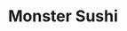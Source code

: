 ---
layout: place
title: "Monster Sushi"
permalink: /new-jersey/morristown/monster-sushi.html
stateAbbr: NJ
stateName: New Jersey
cityName: Morristown
seo:
  name: "Monster Sushi"
  type: Restaurant
  links: https://monstersushinj.com/
description: "Contemporary BYOB mainstay with polished decor offering creative sushi rolls & outdoor seating. Monster Sushi serves delicious sushi in Morristown, New Jersey. Try fresh Japanese dishes for a great dining experience. Available for takeout, delivery, lunch, and dinner."
place_id: ChIJw3ud0qKmw4kR3QbI_u0LgRk
photos:
  - name: >-
      places/ChIJw3ud0qKmw4kR3QbI_u0LgRk/photos/AeeoHcL0LhmPo3R9XFelw6Fl94VdsZhhf6IE5_hsnMWsN1WttmcPwqYOZyIo1ddtf4ZpCe9BqUy4TFYpHrG1lQ5h_7HTlWAaTeV9Vd9qJ63n4PlVdnmiNpIjiUazgqzqGeQQfMB7pMgL3UBcNfkMkSZnPfgMKYPq4omDtzEw4WiaiRQeGSg2pMCylw9R0-jjvde3QYDdT0P3ht6XKn7xQsn9M8_pEv5LtFeFiwCgCts06sAIxpUvEYEmXWKAvgNPsmQBAqWqNl3RFcja04F-Hp4dlZWq2Cuh9keOP5vN-AYUOuTZww
    widthPx: 1080
    heightPx: 1080
    authorAttributions:
      - displayName: Monster Sushi
        uri: https://maps.google.com/maps/contrib/112756952651586723273
        photoUri: >-
          https://lh3.googleusercontent.com/a-/ALV-UjWFnCDoo5i15QFSrKkMSgZ7810sAaeTYCyWF7Hqija4nzNV0SoE=s100-p-k-no-mo
    flagContentUri: >-
      https://www.google.com/local/imagery/report/?cb_client=maps_api_places.places_api&image_key=!1e10!2sAF1QipOToH8CRl6oey_tgpjRnWj87SDYU9EBulHw5PZV&hl=en-US
    googleMapsUri: >-
      https://www.google.com/maps/place//data=!3m4!1e2!3m2!1sAF1QipOToH8CRl6oey_tgpjRnWj87SDYU9EBulHw5PZV!2e10!4m2!3m1!1s0x89c3a6a2d29d7bc3:0x19810bedfec806dd
  - name: >-
      places/ChIJw3ud0qKmw4kR3QbI_u0LgRk/photos/AeeoHcLZMruk_ULVK2tNIGzcwiMVYxn6eOPfrdcoFIlHLUU1utU8vOdNS6IGHAt0VlC38OQDfuxa82U4ZmEZwjBuuqCiWOa_jgLPJlQaoB1g-E3PoXB5dTHG9ohAET9F_DNv0_ODGoJmzAGTw2aM48geVkW62W_xxUbsHJHi4muBKGKhcqc-ksraQW2zr0wnXrEEjPf70mC2lLVgcWQvxwove6N2hOjJ4mYSw7uhupCoAca5vIYmGj5al3ob7GPOe5_tKB-gbbq3S5gBnMfpohdF8T0KUgaW4hyJyvtXBOX6HwLbNw
    widthPx: 659
    heightPx: 833
    authorAttributions:
      - displayName: Monster Sushi
        uri: https://maps.google.com/maps/contrib/112756952651586723273
        photoUri: >-
          https://lh3.googleusercontent.com/a-/ALV-UjWFnCDoo5i15QFSrKkMSgZ7810sAaeTYCyWF7Hqija4nzNV0SoE=s100-p-k-no-mo
    flagContentUri: >-
      https://www.google.com/local/imagery/report/?cb_client=maps_api_places.places_api&image_key=!1e10!2sAF1QipMGkjSB1kySUI91DBu4npfoihziqOJ4y654E3mI&hl=en-US
    googleMapsUri: >-
      https://www.google.com/maps/place//data=!3m4!1e2!3m2!1sAF1QipMGkjSB1kySUI91DBu4npfoihziqOJ4y654E3mI!2e10!4m2!3m1!1s0x89c3a6a2d29d7bc3:0x19810bedfec806dd
  - name: >-
      places/ChIJw3ud0qKmw4kR3QbI_u0LgRk/photos/AeeoHcIuq6ZLy08LDYVWjZZrif5_rSngQykZOEl-DOFnBqScczoRDoy6Hlt-lzzq4Yhps3PstDwtYs7zZ2O3YAEIzxvVcRQxDE9QhSImkrgQ89pqof3-13JQN9FZVClEirssbo938-u8lTpt-wd9Fy9H4XdWl4iowv7J6uZLxWy1dX1qdZk-tCH0h6Pqc89jTFbiHNfU-LWjyidyqd2Ba65Sl_JddJJeXFymAq0lS8tzW-uYN7pVGvvNndhVacltiQdD0PNZ-p3UM6bMjzDKG8RPBuZyL6gHcLkCU9uQ8Ohtld8sjpYxOgzuw39igt2gTXalHxybyq72lRSiRFxPnnCF3MjIm3bKVJqklnX0VKuQIs1l7B4t_cxeED9djv0pomzvIAsqbG6cPrR7KONFctu7O5yFTcV90ttppqBic1wjIc4xHZa_
    widthPx: 4000
    heightPx: 3000
    authorAttributions:
      - displayName: Noel Carrero
        uri: https://maps.google.com/maps/contrib/118286853193436422855
        photoUri: >-
          https://lh3.googleusercontent.com/a-/ALV-UjWhQCRpQOmSJEtYYecg_Eu7rFwFth3q9DOAx5hXtdYUNZVvh_w=s100-p-k-no-mo
    flagContentUri: >-
      https://www.google.com/local/imagery/report/?cb_client=maps_api_places.places_api&image_key=!1e10!2sCIHM0ogKEICAgID_zNvLhQE&hl=en-US
    googleMapsUri: >-
      https://www.google.com/maps/place//data=!3m4!1e2!3m2!1sCIHM0ogKEICAgID_zNvLhQE!2e10!4m2!3m1!1s0x89c3a6a2d29d7bc3:0x19810bedfec806dd
  - name: >-
      places/ChIJw3ud0qKmw4kR3QbI_u0LgRk/photos/AeeoHcLF0j1kN9tL-EDbB2e9B-p0l1hF1pIUInPLi6GAAvGEu4VZrjIJFGOYsOllSlnYGLxT60NhEISzlJ9KzJGnHGKIa2nPNSoG5DRhGL-aXNztibI__WV07FbT0nf-7zb_2LZdrMQEUraIGdfI2KH5R7VV4iwOFkix1G5CXkM8rD60R8P7Tbq5vTJaH3gY-BsULb3LOD6l6dr1exjSz--PjIvVn_9ZRC2hfaC7mU2dMc0Bwy98IALeoAAioc4MulVZGP_izpWvA60KpFENxPQLVI7v5xjU2MQQtWk3CsCl4rfUdKlE-YqO51tVTnngRmtaVqnc7JJGBgjJ7aMQVXW11K20gx4VQ9Qp8lOXLQzm6qveT5HuRvZeHEUgj6Y724V0P1X-d-UGCFqE7EPbMTtqgE2maV9bZRgZ4xNYqkiZIvnR2an5
    widthPx: 3024
    heightPx: 4032
    authorAttributions:
      - displayName: valentina cabanzo gomez
        uri: https://maps.google.com/maps/contrib/107738135702152496925
        photoUri: >-
          https://lh3.googleusercontent.com/a-/ALV-UjXFMpHzS-XH7p7V6qHMJaGgE8CGJg4mdRdFNORkD2_NO4tzqMAW=s100-p-k-no-mo
    flagContentUri: >-
      https://www.google.com/local/imagery/report/?cb_client=maps_api_places.places_api&image_key=!1e10!2sCIHM0ogKEICAgMDw7ZW4zgE&hl=en-US
    googleMapsUri: >-
      https://www.google.com/maps/place//data=!3m4!1e2!3m2!1sCIHM0ogKEICAgMDw7ZW4zgE!2e10!4m2!3m1!1s0x89c3a6a2d29d7bc3:0x19810bedfec806dd
  - name: >-
      places/ChIJw3ud0qKmw4kR3QbI_u0LgRk/photos/AeeoHcJ1iPNIaAOjlUE4kMGPotbG7ZOvYa1Ld9ucp3PRY1mHfT620JYuR7dbpxRKbIMVzTB1SUdOvJfuYWN65HmBQJ8j45E0mX2eDxv_vaHfAYXS-BVva7YZeHvCa_ZkFDDBhERIDRj1vOsIXnbZEFHxFs66CAmIaL5PozwNu4iqhVkYzkSWnncnq50EX0LgY2_x5XAJKkCNW1ZHIlF5zqUbwz6j-0GUEcYR5husqzmTCYkcoQFVQDnm5UZPVpN8E_MA0ABQrT2A-9-Cc0HgbedILkklKkV63OVXej7YvMgMIE7jgg
    widthPx: 3024
    heightPx: 3780
    authorAttributions:
      - displayName: Monster Sushi
        uri: https://maps.google.com/maps/contrib/112756952651586723273
        photoUri: >-
          https://lh3.googleusercontent.com/a-/ALV-UjWFnCDoo5i15QFSrKkMSgZ7810sAaeTYCyWF7Hqija4nzNV0SoE=s100-p-k-no-mo
    flagContentUri: >-
      https://www.google.com/local/imagery/report/?cb_client=maps_api_places.places_api&image_key=!1e10!2sAF1QipNB4ul7on7XMufWuOeJUM1uoC_UFjrGsMIK-E3E&hl=en-US
    googleMapsUri: >-
      https://www.google.com/maps/place//data=!3m4!1e2!3m2!1sAF1QipNB4ul7on7XMufWuOeJUM1uoC_UFjrGsMIK-E3E!2e10!4m2!3m1!1s0x89c3a6a2d29d7bc3:0x19810bedfec806dd
  - name: >-
      places/ChIJw3ud0qKmw4kR3QbI_u0LgRk/photos/AeeoHcJZwi7mlgXDsK-Gx-_R-38XGwMV8Johfglq676YMit92I_3tmZF4tw5q0G22FglT6CVuG3sj7_PIWiiv8Sc8_638QNsLhTyRCTuos2sjZ2OLh1DGzU-odufKy0QtUGJzHx4elbi_uGd2DoWaLhE4PIU-8OgXWGvoJJdQSMW6ljUzDLBDsqQ3Ara5Wb9lCZUQwuodQ6VaFwDGYA6y9Ap7gVh56HTBPk59b5lwEJHKQYG-cE8BEt35ctX7jnC64XZUrLQOc-3vr0-wgPeCBR4qrYWq243pNxtepXTrVU8lIUwUV89UQHDPL-J3G_jgoELC--m7n6isKAXCi8vEXkNTVckMo1XguthT786hMI3sVNToXeAEWSt1YwihRkF_FuNE6_8w_qwuRL6NtAnn-XXcAgO9q94LIeOwhhv-qvL1f7r6E-9
    widthPx: 4030
    heightPx: 2875
    authorAttributions:
      - displayName: Rick Taddeo
        uri: https://maps.google.com/maps/contrib/110547701389497619308
        photoUri: >-
          https://lh3.googleusercontent.com/a-/ALV-UjVDvOgK-xh6pdrge5pLOnZutHxEwARsdFXEI375A5Sv9Lcx-jbi=s100-p-k-no-mo
    flagContentUri: >-
      https://www.google.com/local/imagery/report/?cb_client=maps_api_places.places_api&image_key=!1e10!2sCIHM0ogKEICAgIDTuaD4lAE&hl=en-US
    googleMapsUri: >-
      https://www.google.com/maps/place//data=!3m4!1e2!3m2!1sCIHM0ogKEICAgIDTuaD4lAE!2e10!4m2!3m1!1s0x89c3a6a2d29d7bc3:0x19810bedfec806dd
  - name: >-
      places/ChIJw3ud0qKmw4kR3QbI_u0LgRk/photos/AeeoHcJD9ICIoG13Yv_yuBOVlR1Je2-3ON-yVZ-yYPFkR95hWPHiMHkTDNr_UUrDu9nHGqluE8qYckdtU6BuJKtmdAA9-Sn9MtxWERu7Jb48YGHLtE54X7POTsq4hKJ2uWUdERvBfzDYTEofes1uS1Qn1bfqQb1FWohqaqZ751x6P2-0yow3GvcUcEuPvA8BpzFursRLtogTgE7SmM5ui6RowAsZXEh6Fu6zV25nknPFZ1WQ9G-LDPIktzrPfyHNNjE_HAP7QGMj7epyKON9HnJVeKuv44kvv0_oac-4F5zjQ4h0nwxSSxGcuasNuVE2M85WMnuLwq3QBamIb5HDRvIV-nO5JdXREJIzxGZNPewtI3DAJ_yBrxeXjH4JaOy8GJr4p8t4AcKwww5vfJb4dydUvTsOdDQncInEVNkAO2cxSn_y-Uw
    widthPx: 3024
    heightPx: 4032
    authorAttributions:
      - displayName: Lac Nhan Phan Mai
        uri: https://maps.google.com/maps/contrib/103642664706887974952
        photoUri: >-
          https://lh3.googleusercontent.com/a-/ALV-UjXknJcrcd1RBS8a8AhxMemTdVYcMA5wAufe7SAgiwcO6cjehRaP=s100-p-k-no-mo
    flagContentUri: >-
      https://www.google.com/local/imagery/report/?cb_client=maps_api_places.places_api&image_key=!1e10!2sCIHM0ogKEICAgIC30JSv6AE&hl=en-US
    googleMapsUri: >-
      https://www.google.com/maps/place//data=!3m4!1e2!3m2!1sCIHM0ogKEICAgIC30JSv6AE!2e10!4m2!3m1!1s0x89c3a6a2d29d7bc3:0x19810bedfec806dd
  - name: >-
      places/ChIJw3ud0qKmw4kR3QbI_u0LgRk/photos/AeeoHcKvw-D-iP3W9Co1pQG7yUaL5lKUFtYretNEZIt9QXZXfnMVFr8nOy9Sc9fQVK58SLtOOBC1q8kP6qwyb4ZiHWgITnTnlnwG5OzBwlRxzOkqg8EZni1-6wQSZhxwJjQNwkpizYoTLA_aJHNoK2HFj2oPawUQIcSpV_2yoWJnta2PqImhairH7hLinRuBjSCszSsQYmWM6tfmR9_zBgBlfcNXyAuPZzeM7tFFo4jM-Jbfh-UkSpx6ayrAs6GqMnvpX9YfmUV-ZJubsmn7VQnx7PFlRXFteiBtn0yt4EavE0ubCQ
    widthPx: 900
    heightPx: 900
    authorAttributions:
      - displayName: Monster Sushi
        uri: https://maps.google.com/maps/contrib/112756952651586723273
        photoUri: >-
          https://lh3.googleusercontent.com/a-/ALV-UjWFnCDoo5i15QFSrKkMSgZ7810sAaeTYCyWF7Hqija4nzNV0SoE=s100-p-k-no-mo
    flagContentUri: >-
      https://www.google.com/local/imagery/report/?cb_client=maps_api_places.places_api&image_key=!1e10!2sAF1QipPGWg_xgpsfnVodl5xEsG1uHHjNsXKD7vuSFDsa&hl=en-US
    googleMapsUri: >-
      https://www.google.com/maps/place//data=!3m4!1e2!3m2!1sAF1QipPGWg_xgpsfnVodl5xEsG1uHHjNsXKD7vuSFDsa!2e10!4m2!3m1!1s0x89c3a6a2d29d7bc3:0x19810bedfec806dd
  - name: >-
      places/ChIJw3ud0qKmw4kR3QbI_u0LgRk/photos/AeeoHcKjN8oHOfjNMD4L8fMGXr-uXMucODi5KdPjs1mtyKnVslmkVwkjJhSC6BCS6h44rDAaSkhMSXQ6-p91XTuFUgtHT7fs3nTnUX_Tg8Ztg88G9UhL7CDd8Zn6LXxIHa-a8t_g4pB4pefppYn0RmCWeCIPdu7MSOlsL9aFgictjo6NfWOFHkUsyinnr2oLogBr0ltRQLPr-WKv0aBgOYvrOaW_ZLsHy0pk0HBEk1m7gde052W16q9d35AVoldiXHGE0mU9iReWCcK9AHKySipN6bdb5hwtJLiHgwmCVRD4yNkUhfGTqwO5eh-h-yRi32rqBNcfCCmNcIxaxm2rfhmwoPYZn42Dr-fGVHNLsgu3rIETjiZrHzRoanzR36R5dQWtnUZJpa0HNvm4ZIt0W9Kc5VtfpaIf6SjJy2wbddGVl4IvNQ
    widthPx: 3000
    heightPx: 4000
    authorAttributions:
      - displayName: Alan Pfersch (Al)
        uri: https://maps.google.com/maps/contrib/110400110373605108324
        photoUri: >-
          https://lh3.googleusercontent.com/a-/ALV-UjVMVSAS0V39k9zcoeD5xhH88XMDI1SaGf6BWAatjY5CaDs18qk=s100-p-k-no-mo
    flagContentUri: >-
      https://www.google.com/local/imagery/report/?cb_client=maps_api_places.places_api&image_key=!1e10!2sCIHM0ogKEICAgIDf_vj0Ug&hl=en-US
    googleMapsUri: >-
      https://www.google.com/maps/place//data=!3m4!1e2!3m2!1sCIHM0ogKEICAgIDf_vj0Ug!2e10!4m2!3m1!1s0x89c3a6a2d29d7bc3:0x19810bedfec806dd
  - name: >-
      places/ChIJw3ud0qKmw4kR3QbI_u0LgRk/photos/AeeoHcKdeQZk3WAS8ivgs5ILTebsopVIhF0KmExl5Tp7Gl8mKX3fjxXYPrCYUPBX8cb3AK6mF4vdKxTP_n7QFBuJlPLtt4GYlZ0PTU3EN5KFbGtzX_4VkJM0By4TbVwPb0UWT5tsTyhMeUiVDsV3wLMjWLkckzqz2T3K6UtZyCHO3jms0UCRUb3iIEIdkr3AkRlUNA9FwKb7e_OKgNeNzJFkcv0YjY39hbsp-CY3E3Qa1EbxMb_eEqxSnzG4SZWIKpAdPuzfmr04mIOL_dlhPUja81bPZpuhFknjFO4UK3DYyuNXIQ
    widthPx: 900
    heightPx: 900
    authorAttributions:
      - displayName: Monster Sushi
        uri: https://maps.google.com/maps/contrib/112756952651586723273
        photoUri: >-
          https://lh3.googleusercontent.com/a-/ALV-UjWFnCDoo5i15QFSrKkMSgZ7810sAaeTYCyWF7Hqija4nzNV0SoE=s100-p-k-no-mo
    flagContentUri: >-
      https://www.google.com/local/imagery/report/?cb_client=maps_api_places.places_api&image_key=!1e10!2sAF1QipNwUzYKyCOL_D2b7nE6DxUcXKxuaPspL_wBcIH5&hl=en-US
    googleMapsUri: >-
      https://www.google.com/maps/place//data=!3m4!1e2!3m2!1sAF1QipNwUzYKyCOL_D2b7nE6DxUcXKxuaPspL_wBcIH5!2e10!4m2!3m1!1s0x89c3a6a2d29d7bc3:0x19810bedfec806dd
address: 5 Pine St, Morristown, NJ 07960, USA
street: 5 Pine St
city: Morristown
state: NJ
zip: '07960'
country: USA
neighborhood: null
latitude: '40.794523'
longitude: '-74.478239'
accessibility_options:
  wheelchairAccessibleEntrance: true
  wheelchairAccessibleRestroom: true
  wheelchairAccessibleSeating: true
business_status: OPERATIONAL
name: Monster Sushi
google_maps_links:
  directionsUri: >-
    https://www.google.com/maps/dir//''/data=!4m7!4m6!1m1!4e2!1m2!1m1!1s0x89c3a6a2d29d7bc3:0x19810bedfec806dd!3e0
  placeUri: https://maps.google.com/?cid=1837763239753549533
  writeAReviewUri: >-
    https://www.google.com/maps/place//data=!4m3!3m2!1s0x89c3a6a2d29d7bc3:0x19810bedfec806dd!12e1
  reviewsUri: >-
    https://www.google.com/maps/place//data=!4m4!3m3!1s0x89c3a6a2d29d7bc3:0x19810bedfec806dd!9m1!1b1
  photosUri: >-
    https://www.google.com/maps/place//data=!4m3!3m2!1s0x89c3a6a2d29d7bc3:0x19810bedfec806dd!10e5
primary_type: Sushi Restaurant
opening_hours:
  regular: null
  current: null
secondary_opening_hours:
  regular:
    weekdayDescriptions: null
    type: null
  current:
    weekdayDescriptions: null
    type: null
phone: (973) 292-0314
price_level: PRICE_LEVEL_MODERATE
price_range: $20 &ndash; $30
rating: '4.5'
rating_count: 0
website: https://monstersushinj.com/
reviews:
  - name: >-
      places/ChIJw3ud0qKmw4kR3QbI_u0LgRk/reviews/ChZDSUhNMG9nS0VJQ0FnTURJeXZTMERnEAE
    relativePublishTimeDescription: in the last week
    rating: 5
    text:
      text: >-
        Online ordered the salmon don. 12 thick slices of salmon, tasted pretty
        high quality though I myself got flavor and texture fatigue halfway
        through. Radish shavings were crunchy and fresh, there was lettuce
        instead of shiso leaf. Would try a roll next time!
      languageCode: en
    originalText:
      text: >-
        Online ordered the salmon don. 12 thick slices of salmon, tasted pretty
        high quality though I myself got flavor and texture fatigue halfway
        through. Radish shavings were crunchy and fresh, there was lettuce
        instead of shiso leaf. Would try a roll next time!
      languageCode: en
    authorAttribution:
      displayName: Tina Ho
      uri: https://www.google.com/maps/contrib/103763040162403965184/reviews
      photoUri: >-
        https://lh3.googleusercontent.com/a-/ALV-UjVuVKe1rRgPZD2LH_jhY7d-jj4JWgP2PdqOB-fq8KsB22Caj6ZMvg=s128-c0x00000000-cc-rp-mo-ba4
    publishTime: '2025-04-08T19:33:46.487939Z'
    flagContentUri: >-
      https://www.google.com/local/review/rap/report?postId=ChZDSUhNMG9nS0VJQ0FnTURJeXZTMERnEAE&d=17924085&t=1
    googleMapsUri: >-
      https://www.google.com/maps/reviews/data=!4m6!14m5!1m4!2m3!1sChZDSUhNMG9nS0VJQ0FnTURJeXZTMERnEAE!2m1!1s0x89c3a6a2d29d7bc3:0x19810bedfec806dd
  - name: >-
      places/ChIJw3ud0qKmw4kR3QbI_u0LgRk/reviews/ChdDSUhNMG9nS0VJQ0FnTUR3N1pXNDlnRRAB
    relativePublishTimeDescription: 2 weeks ago
    rating: 4
    text:
      text: >-
        The place is beautiful, bathrooms clean and neat, the food itself is
        great, the shrimp tempura roll, has a delicious taste but all in the
        table agreed that it need to be less loose, the sashimi was really fresh
        and we were surprised for the biggest size of all the dishes! Thanks to
        the staff that was really kind and made everything worth i.
      languageCode: en
    originalText:
      text: >-
        The place is beautiful, bathrooms clean and neat, the food itself is
        great, the shrimp tempura roll, has a delicious taste but all in the
        table agreed that it need to be less loose, the sashimi was really fresh
        and we were surprised for the biggest size of all the dishes! Thanks to
        the staff that was really kind and made everything worth i.
      languageCode: en
    authorAttribution:
      displayName: valentina cabanzo gomez
      uri: https://www.google.com/maps/contrib/107738135702152496925/reviews
      photoUri: >-
        https://lh3.googleusercontent.com/a-/ALV-UjXFMpHzS-XH7p7V6qHMJaGgE8CGJg4mdRdFNORkD2_NO4tzqMAW=s128-c0x00000000-cc-rp-mo-ba2
    publishTime: '2025-03-27T16:24:56.626961Z'
    flagContentUri: >-
      https://www.google.com/local/review/rap/report?postId=ChdDSUhNMG9nS0VJQ0FnTUR3N1pXNDlnRRAB&d=17924085&t=1
    googleMapsUri: >-
      https://www.google.com/maps/reviews/data=!4m6!14m5!1m4!2m3!1sChdDSUhNMG9nS0VJQ0FnTUR3N1pXNDlnRRAB!2m1!1s0x89c3a6a2d29d7bc3:0x19810bedfec806dd
  - name: >-
      places/ChIJw3ud0qKmw4kR3QbI_u0LgRk/reviews/ChZDSUhNMG9nS0VJQ0FnSUMzMEpTdlNBEAE
    relativePublishTimeDescription: 5 months ago
    rating: 3
    text:
      text: >-
        It was ok-ish but not more. I did not see any Japanese in the kitchen or
        in the staff. Full of people, fast service but not the best food I’ve
        ever had.
      languageCode: en
    originalText:
      text: >-
        It was ok-ish but not more. I did not see any Japanese in the kitchen or
        in the staff. Full of people, fast service but not the best food I’ve
        ever had.
      languageCode: en
    authorAttribution:
      displayName: Lac Nhan Phan Mai
      uri: https://www.google.com/maps/contrib/103642664706887974952/reviews
      photoUri: >-
        https://lh3.googleusercontent.com/a-/ALV-UjXknJcrcd1RBS8a8AhxMemTdVYcMA5wAufe7SAgiwcO6cjehRaP=s128-c0x00000000-cc-rp-mo-ba5
    publishTime: '2024-11-02T00:55:53.062292Z'
    flagContentUri: >-
      https://www.google.com/local/review/rap/report?postId=ChZDSUhNMG9nS0VJQ0FnSUMzMEpTdlNBEAE&d=17924085&t=1
    googleMapsUri: >-
      https://www.google.com/maps/reviews/data=!4m6!14m5!1m4!2m3!1sChZDSUhNMG9nS0VJQ0FnSUMzMEpTdlNBEAE!2m1!1s0x89c3a6a2d29d7bc3:0x19810bedfec806dd
  - name: >-
      places/ChIJw3ud0qKmw4kR3QbI_u0LgRk/reviews/ChdDSUhNMG9nS0VJQ0FnSUQ3NF9QQ3J3RRAB
    relativePublishTimeDescription: 7 months ago
    rating: 5
    text:
      text: >-
        Where do I even begin? Stumbled on this spot randomly but so grateful
        that we did. From the outside, this looks like your ordinary sushi spot
        but once inside, I assure you, it is far from that. From the moment we
        sat down, the staff made us feel like we were in a high end restaurant
        catered to only us. The menu was extensive (and for my people who get
        overwhelmed easily, don't worry, they even have a menu with photos).

        The kani salad and sushi was fresh and the taste was out of this world.
        We highly recommend the salmon lovers roll!

        The end to the perfect night came from the owner himself, Tony, who
        presented homemade mochi including salted caramel, carrot cake (yes that
        is apparently a thing), and espresso. Tony, thank you for your
        hospitality and for making everyone in your restaurant feel like family.
        So bring your appetite and a bottle of wine! We will absolutely be back.
      languageCode: en
    originalText:
      text: >-
        Where do I even begin? Stumbled on this spot randomly but so grateful
        that we did. From the outside, this looks like your ordinary sushi spot
        but once inside, I assure you, it is far from that. From the moment we
        sat down, the staff made us feel like we were in a high end restaurant
        catered to only us. The menu was extensive (and for my people who get
        overwhelmed easily, don't worry, they even have a menu with photos).

        The kani salad and sushi was fresh and the taste was out of this world.
        We highly recommend the salmon lovers roll!

        The end to the perfect night came from the owner himself, Tony, who
        presented homemade mochi including salted caramel, carrot cake (yes that
        is apparently a thing), and espresso. Tony, thank you for your
        hospitality and for making everyone in your restaurant feel like family.
        So bring your appetite and a bottle of wine! We will absolutely be back.
      languageCode: en
    authorAttribution:
      displayName: Dasha
      uri: https://www.google.com/maps/contrib/100757675838035602256/reviews
      photoUri: >-
        https://lh3.googleusercontent.com/a-/ALV-UjWBVc0_UCwt7NECE3IQBvfECwe6lRYzXY1Y52tLooy_IUZP03tZ5A=s128-c0x00000000-cc-rp-mo-ba4
    publishTime: '2024-08-28T02:31:33.483126Z'
    flagContentUri: >-
      https://www.google.com/local/review/rap/report?postId=ChdDSUhNMG9nS0VJQ0FnSUQ3NF9QQ3J3RRAB&d=17924085&t=1
    googleMapsUri: >-
      https://www.google.com/maps/reviews/data=!4m6!14m5!1m4!2m3!1sChdDSUhNMG9nS0VJQ0FnSUQ3NF9QQ3J3RRAB!2m1!1s0x89c3a6a2d29d7bc3:0x19810bedfec806dd
  - name: >-
      places/ChIJw3ud0qKmw4kR3QbI_u0LgRk/reviews/ChZDSUhNMG9nS0VJQ0FnSUREdktUSlZ3EAE
    relativePublishTimeDescription: a year ago
    rating: 5
    text:
      text: >-
        Favorite after work spot! Great food and BYOB! There's so many menu
        options, you can't go wrong! My friends and I shared dishes, everything
        is always so fresh.
      languageCode: en
    originalText:
      text: >-
        Favorite after work spot! Great food and BYOB! There's so many menu
        options, you can't go wrong! My friends and I shared dishes, everything
        is always so fresh.
      languageCode: en
    authorAttribution:
      displayName: Kalyn Shine
      uri: https://www.google.com/maps/contrib/111278839192193128180/reviews
      photoUri: >-
        https://lh3.googleusercontent.com/a/ACg8ocIEALy5zTtZ8-yg0qf-BEEmlVDR3zOdkrG-cfYqBGIxct3PFjmV=s128-c0x00000000-cc-rp-mo-ba4
    publishTime: '2024-04-06T22:28:43.282950Z'
    flagContentUri: >-
      https://www.google.com/local/review/rap/report?postId=ChZDSUhNMG9nS0VJQ0FnSUREdktUSlZ3EAE&d=17924085&t=1
    googleMapsUri: >-
      https://www.google.com/maps/reviews/data=!4m6!14m5!1m4!2m3!1sChZDSUhNMG9nS0VJQ0FnSUREdktUSlZ3EAE!2m1!1s0x89c3a6a2d29d7bc3:0x19810bedfec806dd
parking_options:
  paidStreetParking: true
  valetParking: false
payment_options:
  acceptsCreditCards: true
  acceptsDebitCards: true
  acceptsCashOnly: false
allow_dogs: null
curbside_pickup: true
delivery: true
dine_in: true
good_for_children: true
good_for_groups: true
good_for_sports: false
live_music: false
menu_for_children: false
outdoor_seating: true
reservable: true
restroom: true
serves_beer: false
serves_breakfast: false
serves_brunch: false
serves_cocktails: false
serves_coffee: false
serves_dinner: true
serves_dessert: true
serves_lunch: true
serves_vegetarian_food: true
serves_wine: false
takeout: true
update_category: essentials
summary: >-
  Contemporary BYOB mainstay with polished decor offering creative sushi rolls &
  outdoor seating.

---